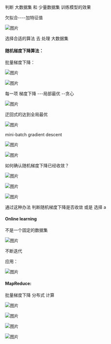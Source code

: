 判断 大数据集 和 少量数据集 训练模型的效果

欠拟合----加特征值

![图片](https://uploader.shimo.im/f/74x7jAx7nmMLKilz.png!thumbnail)

选择合适的算法 去 处理 大数据集

#### 随机梯度下降算法：

批量梯度下降：

![图片](https://uploader.shimo.im/f/eD0nqEyE2SQfo97u.png!thumbnail)

![图片](https://uploader.shimo.im/f/G45oj6hZqTsfiZER.png!thumbnail)

每一项 梯度下降  ---局部最优  --贪心

![图片](https://uploader.shimo.im/f/ZlfLXyKEvbra20rR.png!thumbnail)


迂回式的达到全局最优

![图片](https://uploader.shimo.im/f/5W4kUnKXkaqZ1lFO.png!thumbnail)

mini-batch gradient descent

![图片](https://uploader.shimo.im/f/0MJb0UhOZemnleXe.png!thumbnail)

![图片](https://uploader.shimo.im/f/orS5fbRqPYO2UNIE.png!thumbnail)

如何确认随机梯度下降已经收敛？

![图片](https://uploader.shimo.im/f/6WNpUoIpUMFTvQjY.png!thumbnail)

![图片](https://uploader.shimo.im/f/8o2x90CBqgxcc61g.png!thumbnail)

![图片](https://uploader.shimo.im/f/1C3iDbXbqCOTHSOy.png!thumbnail)

通过这种办法 判断随机梯度下降是否收敛  或是 选择 a


#### 

#### Online learning

不是一个固定的数据集

![图片](https://uploader.shimo.im/f/Wd9mpGwsg1CnloaD.png!thumbnail)

不断迭代

应用：

![图片](https://uploader.shimo.im/f/HcXkfIfvUfzTLC5N.png!thumbnail)


#### MapReduce:

批量梯度下降  分布式 计算

![图片](https://uploader.shimo.im/f/VlVsQjvvuVpcCdUO.png!thumbnail)

![图片](https://uploader.shimo.im/f/LboKqagrS3hiSkdz.png!thumbnail)

![图片](https://uploader.shimo.im/f/TZRVx1CvDS17hPq5.png!thumbnail)

![图片](https://uploader.shimo.im/f/iFqGrEeuYa8OLToK.png!thumbnail)


